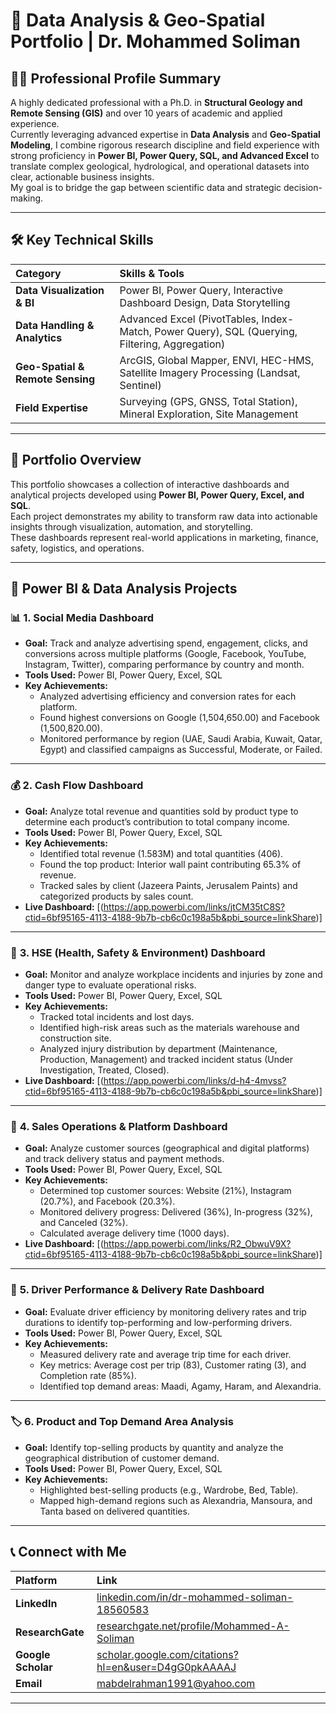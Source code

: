 # 🧭 Data Analysis & Geo-Spatial Portfolio | Dr. Mohammed Soliman

## 🧑‍💻 Professional Profile Summary

A highly dedicated professional with a Ph.D. in **Structural Geology and Remote Sensing (GIS)** and over 10 years of academic and applied experience.  
Currently leveraging advanced expertise in **Data Analysis** and **Geo-Spatial Modeling**, I combine rigorous research discipline and field experience with strong proficiency in **Power BI, Power Query, SQL, and Advanced Excel** to translate complex geological, hydrological, and operational datasets into clear, actionable business insights.  
My goal is to bridge the gap between scientific data and strategic decision-making.

---

## 🛠️ Key Technical Skills

| Category | Skills & Tools |
| :--- | :--- |
| **Data Visualization & BI** | Power BI, Power Query, Interactive Dashboard Design, Data Storytelling |
| **Data Handling & Analytics** | Advanced Excel (PivotTables, Index-Match, Power Query), SQL (Querying, Filtering, Aggregation) |
| **Geo-Spatial & Remote Sensing** | ArcGIS, Global Mapper, ENVI, HEC-HMS, Satellite Imagery Processing (Landsat, Sentinel) |
| **Field Expertise** | Surveying (GPS, GNSS, Total Station), Mineral Exploration, Site Management |

---

## 📘 Portfolio Overview

This portfolio showcases a collection of interactive dashboards and analytical projects developed using **Power BI, Power Query, Excel, and SQL**.  
Each project demonstrates my ability to transform raw data into actionable insights through visualization, automation, and storytelling.  
These dashboards represent real-world applications in marketing, finance, safety, logistics, and operations.

---

## 🚀 Power BI & Data Analysis Projects

### 📊 **1. Social Media Dashboard**
- **Goal:** Track and analyze advertising spend, engagement, clicks, and conversions across multiple platforms (Google, Facebook, YouTube, Instagram, Twitter), comparing performance by country and month.  
- **Tools Used:** Power BI, Power Query, Excel, SQL  
- **Key Achievements:**  
  - Analyzed advertising efficiency and conversion rates for each platform.  
  - Found highest conversions on Google (1,504,650.00) and Facebook (1,500,820.00).  
  - Monitored performance by region (UAE, Saudi Arabia, Kuwait, Qatar, Egypt) and classified campaigns as Successful, Moderate, or Failed.  

---

### 💰 **2. Cash Flow Dashboard**
- **Goal:** Analyze total revenue and quantities sold by product type to determine each product’s contribution to total company income.  
- **Tools Used:** Power BI, Power Query, Excel, SQL  
- **Key Achievements:**  
  - Identified total revenue (1.583M) and total quantities (406).  
  - Found the top product: Interior wall paint contributing 65.3% of revenue.  
  - Tracked sales by client (Jazeera Paints, Jerusalem Paints) and categorized products by sales count.  
- **Live Dashboard:** [(https://app.powerbi.com/links/jtCM35tC8S?ctid=6bf95165-4113-4188-9b7b-cb6c0c198a5b&pbi_source=linkShare)]

---

### 🦺 **3. HSE (Health, Safety & Environment) Dashboard**
- **Goal:** Monitor and analyze workplace incidents and injuries by zone and danger type to evaluate operational risks.  
- **Tools Used:** Power BI, Power Query, Excel, SQL  
- **Key Achievements:**  
  - Tracked total incidents and lost days.  
  - Identified high-risk areas such as the materials warehouse and construction site.  
  - Analyzed injury distribution by department (Maintenance, Production, Management) and tracked incident status (Under Investigation, Treated, Closed).  
- **Live Dashboard:** [(https://app.powerbi.com/links/d-h4-4mvss?ctid=6bf95165-4113-4188-9b7b-cb6c0c198a5b&pbi_source=linkShare)]

---

### 🛒 **4. Sales Operations & Platform Dashboard**
- **Goal:** Analyze customer sources (geographical and digital platforms) and track delivery status and payment methods.  
- **Tools Used:** Power BI, Power Query, Excel, SQL  
- **Key Achievements:**  
  - Determined top customer sources: Website (21%), Instagram (20.7%), and Facebook (20.3%).  
  - Monitored delivery progress: Delivered (36%), In-progress (32%), and Canceled (32%).  
  - Calculated average delivery time (1000 days).  
- **Live Dashboard:** [(https://app.powerbi.com/links/R2_ObwuV9X?ctid=6bf95165-4113-4188-9b7b-cb6c0c198a5b&pbi_source=linkShare)]

---

### 🚚 **5. Driver Performance & Delivery Rate Dashboard**
- **Goal:** Evaluate driver efficiency by monitoring delivery rates and trip durations to identify top-performing and low-performing drivers.  
- **Tools Used:** Power BI, Power Query, Excel, SQL  
- **Key Achievements:**  
  - Measured delivery rate and average trip time for each driver.  
  - Key metrics: Average cost per trip (83), Customer rating (3), and Completion rate (85%).  
  - Identified top demand areas: Maadi, Agamy, Haram, and Alexandria.  


---

### 🏷️ **6. Product and Top Demand Area Analysis**
- **Goal:** Identify top-selling products by quantity and analyze the geographical distribution of customer demand.  
- **Tools Used:** Power BI, Power Query, Excel, SQL  
- **Key Achievements:**  
  - Highlighted best-selling products (e.g., Wardrobe, Bed, Table).  
  - Mapped high-demand regions such as Alexandria, Mansoura, and Tanta based on delivered quantities.  


---

## 📞 Connect with Me

| Platform | Link |
| :--- | :--- |
| **LinkedIn** | [linkedin.com/in/dr-mohammed-soliman-18560583](https://www.linkedin.com/in/dr-mohammed-soliman-18560583/) |
| **ResearchGate** | [researchgate.net/profile/Mohammed-A-Soliman](https://www.researchgate.net/profile/Mohammed-A-Soliman?ev=hdr_xprf) |
| **Google Scholar** | [scholar.google.com/citations?hl=en&user=D4gG0pkAAAAJ](https://scholar.google.com/citations?hl=en&user=D4gG0pkAAAAJ) |
| **Email** | mabdelrahman1991@yahoo.com |

---
